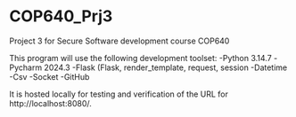 # COP640_Prj3
Project 3 for Secure Software development course COP640

This program will use the following development toolset: 
-Python 3.14.7
-Pycharm 2024.3
-Flask (Flask, render_template, request, session
-Datetime
-Csv
-Socket
-GitHub

It is hosted locally for testing and verification of the URL for http://localhost:8080/.

